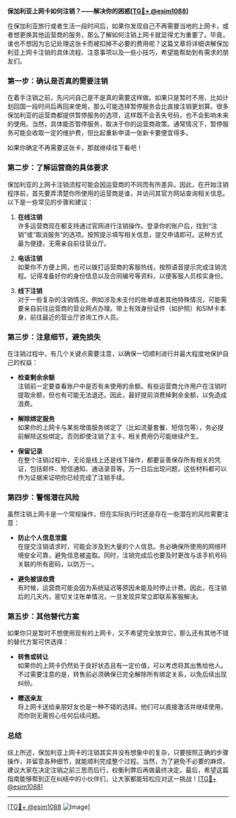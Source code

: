 **保加利亚上网卡如何注销？——解决你的困惑[[TG💪+ @esim1088](https://t.me/s/esim1088)]**

在保加利亚旅行或者生活一段时间后，如果你发现自己不再需要当地的上网卡，或者想更换其他运营商的服务，那么了解如何注销上网卡就显得尤为重要了。毕竟，谁也不想因为忘记处理这张卡而被扣掉不必要的费用呢？这篇文章将详细讲解保加利亚上网卡注销的具体流程、注意事项以及一些小技巧，希望能帮助到有需求的朋友们。

### **第一步：确认是否真的需要注销**

在着手注销之前，先问问自己是不是真的需要这样做。如果只是暂时不用，比如计划回国一段时间后再回来使用，那么可能选择暂停服务会比直接注销更划算。很多保加利亚的运营商都提供暂停服务的选项，这样既不会丢失号码，也不会影响未来的使用。当然，具体能否暂停服务，取决于你的运营商政策。通常情况下，暂停服务可能会收取一定的维护费，但比起重新申请一张新卡要便宜得多。

如果你确定不再需要这张卡，那就继续往下看吧！

### **第二步：了解运营商的具体要求**

保加利亚的上网卡注销流程可能会因运营商的不同而有所差异。因此，在开始注销程序前，首先要弄清楚你所使用的运营商是谁，并访问其官方网站查询相关信息。以下是一些常见的步骤和建议：

1. **在线注销**  
   许多运营商现在都支持通过官网进行注销操作。登录你的账户后，找到“注销”或“取消服务”的选项。按照提示填写相关信息，提交申请即可。这种方式最为便捷，无需亲自前往营业厅。

2. **电话注销**  
   如果你不方便上网，也可以拨打运营商的客服热线，按照语音提示完成注销流程。记得准备好你的身份信息以及合同编号等资料，以便客服人员核实身份。

3. **线下注销**  
   对于一些复杂的注销情况，例如涉及未支付的账单或者其他特殊情况，可能需要亲自前往运营商的营业网点办理。带上有效身份证件（如护照）和SIM卡本身，前往最近的营业厅咨询工作人员。

### **第三步：注意细节，避免损失**

在注销过程中，有几个关键点需要注意，以确保一切顺利进行并最大程度地保护自己的权益：

- **检查剩余余额**  
  注销前一定要查看账户中是否有未使用的余额。有些运营商允许用户在注销时提取余额，但也有可能无法退还。因此，最好提前消费掉剩余金额，以免造成浪费。

- **解除绑定服务**  
  如果你的上网卡与某些增值服务绑定了（比如流量套餐、短信包等），务必提前解除这些绑定。否则即使注销了主卡，相关费用仍可能继续产生。

- **保留记录**  
  在整个注销过程中，无论是线上还是线下操作，都要妥善保存所有相关的凭证，包括邮件、短信通知、通话录音等。万一日后出现问题，这些材料都可以作为证据来证明你已经完成了注销手续。

### **第四步：警惕潜在风险**

虽然注销上网卡是一个常规操作，但在实际执行时还是存在一些潜在的风险需要注意：

- **防止个人信息泄露**  
  在提交注销请求时，可能会涉及到大量的个人信息。务必确保所使用的网络环境安全可靠，避免信息被盗取。同时，注销完成后也要及时更改与该手机号码关联的所有密码，以防万一。

- **避免被误收费**  
  有时候，运营商可能会因为系统延迟等原因未能及时停止计费。因此，在注销后的几天内，密切关注账单情况，一旦发现异常立即联系客服解决。

### **第五步：其他替代方案**

如果你只是暂时不想使用现有的上网卡，又不希望完全放弃它，那么还有其他不错的替代方案可供选择：

- **转售或转让**  
  如果你的上网卡仍然处于良好状态且有一定价值，可以考虑将其出售给他人。不过需要注意的是，转售前必须确保已完全解除所有绑定关系，以免后续出现纠纷。

- **赠送亲友**  
  将上网卡送给亲朋好友也是一种不错的选择。他们可以直接激活并继续使用，而你则无需担心任何后续问题。

### **总结**

综上所述，保加利亚上网卡的注销其实并没有想象中的复杂，只要按照正确的步骤操作，并留意各种细节，就能顺利完成整个过程。当然，为了避免不必要的麻烦，建议大家在决定注销之前三思而后行，权衡利弊后再做最终决定。最后，希望这篇指南能够帮到正在纠结中的小伙伴们，让大家都能轻松应对这一挑战！[[TG💪+ @esim1088](https://t.me/s/esim1088)]

---

[[TG💪+ @esim1088](https://t.me/s/esim1088) ![Image](https://i.postimg.cc/4NQfJmqS/Snipaste-2025-05-13-00-14-12.png)]